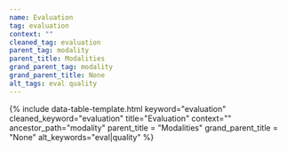 ```yaml
---
name: Evaluation
tag: evaluation
context: ""
cleaned_tag: evaluation
parent_tag: modality
parent_title: Modalities
grand_parent_tag: modality
grand_parent_title: None
alt_tags: eval quality
---
```


{% include data-table-template.html 
  keyword="evaluation" 
  cleaned_keyword="evaluation" 
  title="Evaluation"
  context=""
  ancestor_path="modality" 
  parent_title = "Modalities"
  grand_parent_title = "None"
  alt_keywords="eval|quality"
%}

